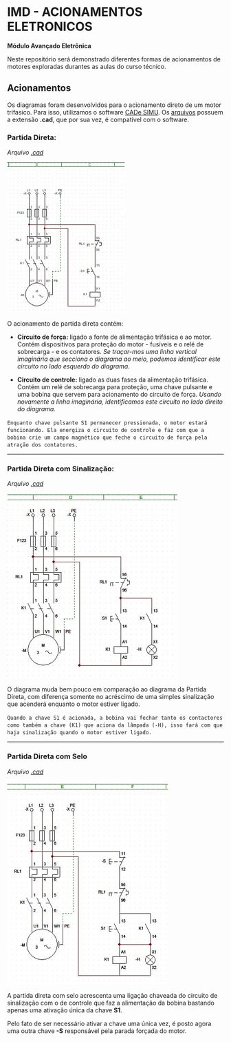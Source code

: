 # IMD - ACIONAMENTOS ELETRONICOS

**Módulo Avançado Eletrônica**

Neste repositório será demonstrado diferentes formas de acionamentos de motores exploradas durantes as aulas do curso técnico.

## Acionamentos

Os diagramas foram desenvolvidos para o acionamento direto de um motor trifasico. Para isso, utilizamos o software [CADe SIMU](https://www.cadesimu.net). Os [arquivos](./Arquivos) possuem a extensão **.cad**, que por sua vez, é compatível com o software.

### Partida Direta:
*Arquivo [.cad](./Arquivos/CADe_partidaDireta)*

![Partida Direta](./Prints/part_direta.jpg)

O acionamento de partida direta contém:

-   **Circuito de força:** ligado a fonte de alimentação trifásica e ao motor. Contém dispositivos para proteção do motor - fusíveis e o relé de sobrecarga - e os contatores. _Se traçar-mos uma linha vertical imaginária que secciona o diagrama ao meio, podemos identificar este circuito no lado esquerdo do diagrama._

-   **Circuito de controle:** ligado as duas fases da alimentação trifásica. Contém um relé de sobrecarga para proteção, uma chave pulsante e uma bobina que servem para acionamento do circuito de força. _Usando novamente a linha imaginária, identificamos este circuito no lado direito do diagrama._

`Enquanto chave pulsante S1 permanecer pressionada, o motor estará funcionando. Ela energiza o circuito de controle e faz com que a bobina crie um campo magnético que feche o circuito de força pela atração dos contatores.`

---

### Partida Direta com Sinalização:
*Arquivo [.cad](./Arquivos/CADe_partidaDireta_sinal)*

![Partida Direta com Sinalizacao](./Prints/part_direta_sinalizacao.jpg)

O diagrama muda bem pouco em comparação ao diagrama da Partida Direta, com diferença somente no acréscimo de uma simples sinalização que acenderá enquanto o motor estiver ligado.

`Quando a chave S1 é acionada, a bobina vai fechar tanto os contactores como também a chave (K1) que aciona da lâmpada (-H), isso fará com que haja sinalização quando o motor estiver ligado.`

---

### Partida Direta com Selo
*Arquivo [.cad](./Arquivos/CADe_partidaDireta_selo)*

![Partida Direta com Selo](./Prints/part_direta_selo.jpg)

A partida direta com selo acrescenta uma ligação chaveada do circuito de sinalização com o de controle que faz a alimentação da bobina bastando apenas uma ativação única da chave **S1**.

Pelo fato de ser necessário ativar a chave uma única vez, é posto agora uma outra chave **-S** responsável pela parada forçada do motor.
